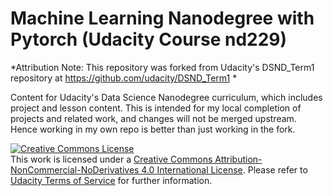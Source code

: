 # Machine Learning Nanodegree with Pytorch (Udacity Course nd229)

 *Attribution Note: This repository was forked from Udacity's DSND_Term1 repository at https://github.com/udacity/DSND_Term1 *

 Content for Udacity's Data Science Nanodegree curriculum, which includes project and lesson content.
 This is intended for my local completion of projects and related work, and changes will not be merged upstream. Hence working in my own repo is better than just working in the fork.

 <a rel="license" href="http://creativecommons.org/licenses/by-nc-nd/4.0/"><img alt="Creative Commons License" style="border-width:0" src="https://i.creativecommons.org/l/by-nc-nd/4.0/88x31.png" /></a><br />This work is licensed under a <a rel="license" href="http://creativecommons.org/licenses/by-nc-nd/4.0/">Creative Commons Attribution-NonCommercial-NoDerivatives 4.0 International License</a>. Please refer to [Udacity Terms of Service](https://www.udacity.com/legal) for further information.
